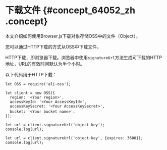 # 下载文件 {#concept_64052_zh .concept}

本文介绍如何使用Browser.js下载对象存储OSS中的文件（Object）。

您可以通过HTTP下载的方式从OSS中下载文件。

HTTP下载，即浏览器下载。浏览器中使用`signatureUrl`方法生成可下载的HTTP地址，URL的有效时间默认为半个小时。

以下代码用于HTTP下载：

``` {#codeblock_mx6_dll_0p7 .language-js}
let OSS = require('ali-oss');

let client = new OSS({
  region: '<Your region>',
  accessKeyId: '<Your AccessKeyId>',
  accessKeySecret: '<Your AccessKeySecret>',
  bucket: '<Your bucket name>'，
});

let url = client.signatureUrl('object-key');
console.log(url);

let url = client.signatureUrl('object-key', {expires: 3600});
console.log(url);

		
```

